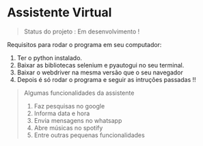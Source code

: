 <h1>Assistente Virtual</h1>

>Status do projeto : Em desenvolvimento !

Requisitos para rodar o programa em seu computador:
1) Ter o python instalado.
2) Baixar as bibliotecas selenium e pyautogui no seu terminal.
3) Baixar o webdriver na mesma versão que o seu navegador
4) Depois é só rodar o programa e seguir as intruções passadas !!

> Algumas funcionalidades da assistente
> 1) Faz pesquisas no google
> 2) Informa data e hora
> 3) Envia mensagens no whatsapp
> 4) Abre músicas no spotify
> 5) Entre outras pequenas funcionalidades
